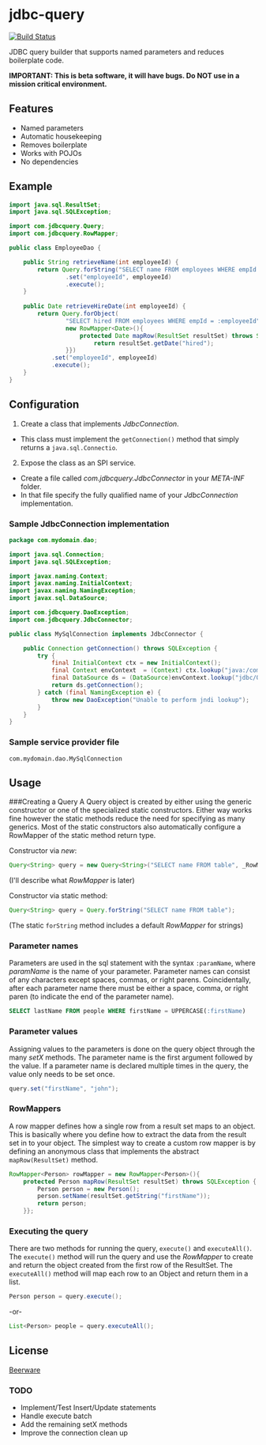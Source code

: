 jdbc-query
==========
[![Build Status](https://travis-ci.org/TroyHisted/jdbc-query.svg?branch=master)](https://travis-ci.org/TroyHisted/jdbc-query)

JDBC query builder that supports named parameters and reduces boilerplate code.

**IMPORTANT: This is beta software, it will have bugs. Do NOT use in a mission critical environment.**

## Features
* Named parameters
* Automatic housekeeping
* Removes boilerplate
* Works with POJOs
* No dependencies

## Example

```java
import java.sql.ResultSet;
import java.sql.SQLException;

import com.jdbcquery.Query;
import com.jdbcquery.RowMapper;

public class EmployeeDao {

	public String retrieveName(int employeeId) {
		return Query.forString("SELECT name FROM employees WHERE empId = :employeeId")
				.set("employeeId", employeeId)
				.execute();
	}
	
	public Date retrieveHireDate(int employeeId) {
		return Query.forObject(
				"SELECT hired FROM employees WHERE empId = :employeeId",
				new RowMapper<Date>(){
					protected Date mapRow(ResultSet resultSet) throws SQLException {
						return resultSet.getDate("hired");
				}})
			.set("employeeId", employeeId)
			.execute();
	}
}

```

## Configuration
1. Create a class that implements _JdbcConnection_.
  * This class must implement the `getConnection()` method that simply returns a `java.sql.Connectio`.
2. Expose the class as an SPI service.
  * Create a file called _com.jdbcquery.JdbcConnector_ in your _META-INF_ folder.
  * In that file specify the fully qualified name of your _JdbcConnection_ implementation.
 
### Sample JdbcConnection implementation
```java
package com.mydomain.dao;

import java.sql.Connection;
import java.sql.SQLException;

import javax.naming.Context;
import javax.naming.InitialContext;
import javax.naming.NamingException;
import javax.sql.DataSource;

import com.jdbcquery.DaoException;
import com.jdbcquery.JdbcConnector;

public class MySqlConnection implements JdbcConnector {

	public Connection getConnection() throws SQLException {
		try {
			final InitialContext ctx = new InitialContext();
			final Context envContext  = (Context) ctx.lookup("java:/comp/env");
			final DataSource ds = (DataSource)envContext.lookup("jdbc/OutlineDB");
			return ds.getConnection();
		} catch (final NamingException e) {
			throw new DaoException("Unable to perform jndi lookup");
		}
	}
}
```

### Sample service provider file
```
com.mydomain.dao.MySqlConnection
```

## Usage
###Creating a Query
A Query object is created by either using the generic constructor or one of the specialized static constructors.
Either way works fine however the static methods reduce the need for specifying as many generics. Most of the
static constructors also automatically configure a RowMapper of the static method return type. 

Constructor via _new_:
```java
Query<String> query = new Query<String>("SELECT name FROM table", _RowMapper_);
```
(I'll describe what _RowMapper_ is later)

Constructor via static method:
```java
Query<String> query = Query.forString("SELECT name FROM table");
```
(The static `forString` method includes a default _RowMapper_ for strings)

### Parameter names
Parameters are used in the sql statement with the syntax `:paramName`, where _paramName_ is the name of your parameter.
Parameter names can consist of any characters except spaces, commas, or right parens. Coincidentally, after each parameter name there
must be either a space, comma, or right paren (to indicate the end of the parameter name).

```sql
SELECT lastName FROM people WHERE firstName = UPPERCASE(:firstName)
```  

### Parameter values
Assigning values to the parameters is done on the query object through the many _setX_ methods. The parameter name
is the first argument followed by the value. If a parameter name is declared multiple times in the query, the value
only needs to be set once. 

```java
query.set("firstName", "john");
```

### RowMappers
A row mapper defines how a single row from a result set maps to an object. This is basically where you
define how to extract the data from the result set in to your object. The simplest way to create a custom 
row mapper is by defining an anonymous class that implements the abstract `mapRow(ResultSet)` method.
```java
RowMapper<Person> rowMapper = new RowMapper<Person>(){
	protected Person mapRow(ResultSet resultSet) throws SQLException {
		Person person = new Person();
		person.setName(resultSet.getString("firstName"));
		return person;
	}};
```
### Executing the query
There are two methods for running the query, `execute()` and `executeAll()`. The `execute()` method will
run the query and use the _RowMapper_ to create and return the object created from the first row of the ResultSet. 
The `executeAll()` method will map each row to an Object and return them in a list.

```java
Person person = query.execute();
```
-or-
```java
List<Person> people = query.executeAll();
```

## License
[Beerware](http://en.wikipedia.org/wiki/Beerware)

### TODO
* Implement/Test Insert/Update statements
* Handle execute batch
* Add the remaining setX methods
* Improve the connection clean up